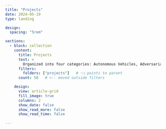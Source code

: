 ```yaml
---
title: "Projects"
date: 2024-05-19
type: landing

design:
  spacing: "5rem"

sections:
  - block: collection
    content:
      title: Projects
      text: >
        Organized into four categories: Autonomous Vehicles, Adversarial AI, Cybersecurity & CPS-ML.
      filters:
        folders: ["projects"]   # 👈 points to parent
      count: 50   # <-- moved outside filters

    design:
      view: article-grid
      fill_image: true
      columns: 2
      show_date: false
      show_read_more: false
      show_read_time: false
    
---
```

